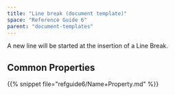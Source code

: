 ```yaml
---
title: "Line break (document template)"
space: "Reference Guide 6"
parent: "document-templates"
---
```



A new line will be started at the insertion of a Line Break.

## Common Properties

{{% snippet file="refguide6/Name+Property.md" %}}
